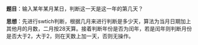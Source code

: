 **题目**：输入某年某月某日，判断这一天是这一年的第几天？

**思想**：先进行swtich判断，根据几月来进行判断是多少天，算法为当月日期加上其他月的月数，二月按28天算。接着判断年份是否为闰年，若是闰年则判断月份是否大于2，大于2，则在天数上加一天，否则无操作。

